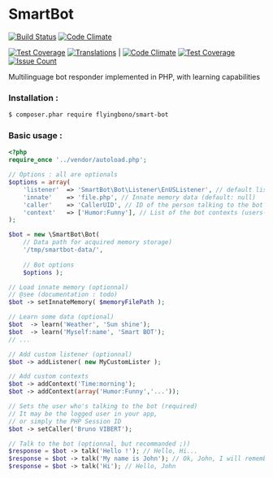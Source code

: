 # SmartBot
[![Build Status](https://img.shields.io/travis/flyingbono/SmartBot/master.svg)](https://travis-ci.org/flyingbono/SmartBot)
[![Code Climate](https://img.shields.io/codeclimate/github/flyingbono/SmartBot.svg)](https://codeclimate.com/github/flyingbono/SmartBot)

[![Test Coverage](https://img.shields.io/codeclimate/coverage/github/flyingbono/SmartBot.svg)](https://codeclimate.com/github/flyingbono/SmartBot/coverage)
[![Translations](https://img.shields.io/badge/translations-1-red.svg)](https://github.com/flyingbono/SmartBot/tree/master/lib/SmartBot/Bot/Listener)
|
[![Code Climate](https://codeclimate.com/github/flyingbono/SmartBot/badges/gpa.svg?@SHA)](https://codeclimate.com/github/flyingbono/SmartBot)
[![Test Coverage](https://codeclimate.com/github/flyingbono/SmartBot/badges/coverage.svg?@SHA)](https://codeclimate.com/github/flyingbono/SmartBot/coverage)
[![Issue Count](https://codeclimate.com/github/flyingbono/SmartBot/badges/issue_count.svg?@SHA)](https://codeclimate.com/github/flyingbono/SmartBot)

Multilinguage bot responder implemented in PHP, with learning capabilities

### Installation :
``` sh
$ composer.phar require flyingbono/smart-bot
```

### Basic usage :

```php
<?php
require_once '../vendor/autoload.php';

// Options : all are optionals
$options = array(
	'listener' 	=> 'SmartBot\Bot\Listener\EnUSListener', // default listener (default: EnUSListener)
	'innate'	=> 'file.php', // Innate memory data (default: null)
	'caller'	=> 'CallerUID', // ID of the person talking to the bot (default: null)
	'context'	=> ['Humor:Funny'], // List of the bot contexts (users-defined)
);

$bot = new \SmartBot\Bot( 
	// Data path for acquired memory storage)
	'/tmp/smartbot-data/', 
	
	// Bot options
	$options );

// Load innate memory (optionnal)
// @see (documentation : todo)
$bot -> setInnateMemory( $memoryFilePath );

// Learn some data (optional)
$bot  -> learn('Weather', 'Sun shine');
$bot  -> learn('Myself:name', 'Smart BOT');
// ...

// Add custom listener (optionnal)
$bot -> addListener( new MyCustomLister );

// Add custom contexts
$bot -> addContext('Time:morning');
$bot -> addContext(array('Humor:Funny','...'));

// Sets the user who's talking to the bot (required)
// It may be the logged user in your app, 
// or simply the PHP Session ID
$bot -> setCaller('Bruno VIBERT');

// Talk to the bot (optionnal, but recommanded ;))
$response = $bot -> talk('Hello !'); // Hello, Hi...
$response = $bot -> talk('My name is John'); // Ok, John, I will remember that !
$response = $bot -> talk('Hi'); // Hello, John
```
